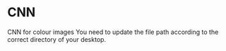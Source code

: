 # CNN
CNN for colour images
You need to update the file path according to the correct directory of your desktop.
